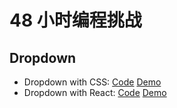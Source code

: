 # 48 小时编程挑战

## Dropdown

+ Dropdown with CSS: [Code](https://github.com/LearnShare/48h-code/tree/01.dropdown-css) [Demo](https://codesandbox.io/s/vigorous-voice-ozhyy)
+ Dropdown with React: [Code](https://github.com/LearnShare/48h-code/tree/02.dropdown-react) [Demo](https://codesandbox.io/s/amazing-pine-b44bs)
